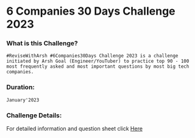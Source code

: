 # 6 Companies 30 Days Challenge 2023

### What is this Challenge?

    #ReviseWithArsh #6Companies30Days Challenge 2023 is a challenge initiated by Arsh Goal (Engineer/YouTuber) to practice top 90 - 100 most frequently asked and most important questions by most big tech companies.

### Duration:

    January'2023

### Challenge Details:

For detailed information and question sheet click [Here](https://docs.google.com/document/d/1jkVKWPcOAE2Xjt7GFLV-M8N50HygZpWcO26REFa7dZM)
